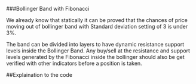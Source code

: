 ###Bollinger Band with Fibonacci

We already know that statically it can be proved that the chances of price moving out of bollinger band with Standard deviation setting of 3 is under 3%.

The band can be divided into layers to have dynamic resistance support levels inside the Bollinger Band. Any buy/sell at the resistance and support levels generated by the Fibonacci inside the bollinger should also be get verified with other indicators before a position is taken.

##Explaination to the code
